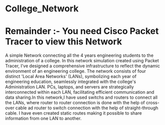 # College_Network
# Remainder :- You need Cisco Packet Tracer to view this Network
A simple Network connecting all the 4 years engineering students to the administration of a college.
In this network simulation created using Packet Tracer, I've designed a comprehensive infrastructure to reflect the dynamic environment of an engineering college. The network consists of four distinct 'Local Area Networks' (LANs), symbolizing each year of engineering education, seamlessly integrated with the college's Administration LAN. PCs, laptops, and servers are strategically interconnected within each LAN, facilitating efficient communication and data sharing.In this network,I have used switchs and routers to connect all the LANs, where router to router connection is done with the help of cross-over cable ad router to switch connection with the help of straight-through cable. I have even created static routes making it possible to share information from one LAN to another. 

